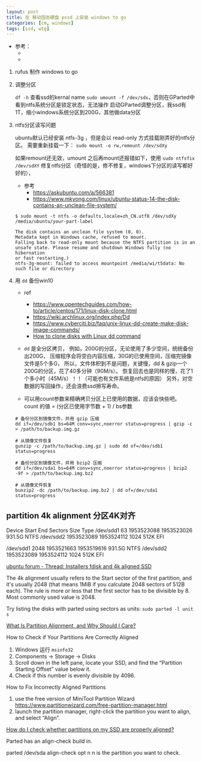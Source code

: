 ```yaml
---
layout: post
title: 在 移动固态硬盘 pssd 上安装 windows to go
categories: [cm, windows]
tags: [ssd, wtg]
---
```


* 参考： 
  * []()
  * []()



1. rufus 制作 windows to go 

2. 调整分区
    
    `df -h` 查看ssd的kernal name
    `sudo umount -f /dev/sdx`，否则在GParted中看到ntfs系统分区是锁定状态，无法操作
    启动GParted调整分区，我ssd有1T，缩小windows系统分区到200G，其他做data分区

3. ntfs分区读写问题
    
    ubuntu默认已经安装 ntfs-3g ，但是会以 read-only 方式挂载刚弄好的ntfs分区。
    需要重新挂载一下： `sudo mount -o rw,remount /dev/sdXy`
    
    如果remount还无效，umount 之后再mount还报错如下，使用 `sudo ntfsfix /dev/sdXY` 修复ntfs分区（奇怪的是，修不修复，windows下分区的读写都好好的），
    * 参考 
      * <https://askubuntu.com/a/566381>
      * <https://www.mkyong.com/linux/ubuntu-status-14-the-disk-contains-an-unclean-file-system/>

    ~~~
    $ sudo mount -t ntfs -o defaults,locale=zh_CN.utf8 /dev/sdXy /media/ubuntu/your-part-label

    The disk contains an unclean file system (0, 0).
    Metadata kept in Windows cache, refused to mount.
    Falling back to read-only mount because the NTFS partition is in an
    unsafe state. Please resume and shutdown Windows fully (no hibernation
    or fast restarting.)
    ntfs-3g-mount: failed to access mountpoint /media/wi/t5data: No such file or directory
    ~~~


4. 用 `dd` 备份win10
    * ref
      * <https://www.opentechguides.com/how-to/article/centos/171/linux-disk-clone.html>
      * <https://wiki.archlinux.org/index.php/Dd>
      * <https://www.cyberciti.biz/faq/unix-linux-dd-create-make-disk-image-commands/>
      * [How to clone disks with Linux dd command](https://www.howtoforge.com/tutorial/linux-dd-command-clone-disk-practical-example/)

    * `dd` 是全分区拷贝，
      例如，200G的分区，无论使用了多少空间，统统备份出200G，
      压缩程序会将空白内容压缩，30G的已使用空间，压缩完镜像文件是5个多G，
      所以，文件体积到不是问题，关键慢，dd & gzip一个200G的分区，花了40多分钟（90M/s）。
      恢复回去也是同样的慢，花了1个多小时（45M/s）！！（可能也有文件系统是ntfs的原因）
      另外，对空数据的写回操作，还会浪费ssd擦写寿命。
      
    * 可以用count参数来精确拷贝分区上已使用的数据，应该会快些吧。 count 的值 = (分区已使用字节数 + 1) / bs参数

    ~~~
    # 备份分区到镜像文件，并用 gzip 压缩
    dd if=/dev/sdb1 bs=64M conv=sync,noerror status=progress | gzip -c > /path/to/backup.img.gz

    # 从镜像文件恢复
    gunzip -c /path/to/backup.img.gz | sudo dd of=/dev/sdb1 status=progress
    ~~~

    ~~~
    # 备份分区到镜像文件，并用 bzip2 压缩
    dd if=/dev/sda1 bs=64M conv=sync,noerror status=progress | bzip2 -9f > /path/to/backup.img.bz2

    # 从镜像文件恢复
    bunzip2 -dc /path/to/backup.img.bz2 | dd of=/dev/sda1 status=progress
    ~~~





## partition 4k alignment  分区4K对齐




Device       Start         End           Sectors       Size     Type
/dev/sdd1    63            1953523088    1953523026    931.5G   NTFS
/dev/sdd2    1953523089    1953524112       1024       512K     EFI


/dev/sdd1    2048    1953521663    1953519616    931.5G    NTFS
/dev/sdd2    1953523089     1953524112      1024        512K     EFI



[ubuntu forum - Thread: Installers fdisk and 4k aligned SSD](https://ubuntuforums.org/showthread.php?t=2096128)

The 4k alignment usually refers to the Start sector of the first partition, and it's usually 2048 (that means 1MiB if you calculate 2048 sectors of 512B each).
The rule is more or less that the first sector has to be divisible by 8. Most commonly used value is 2048.

Try listing the disks with parted using sectors as units:
`sudo parted -l unit s`


[What Is Partition Alignment, and Why Should I Care?](https://www.howtogeek.com/270358/how-to-speed-up-your-solid-state-drive-by-re-aligning-its-partitions/)


How to Check if Your Partitions Are Correctly Aligned

1. Windows 运行 `msinfo32`
1. Components -\> Storage -\> Disks
1. Scroll down in the left pane, locate your SSD, and find the “Partition Starting Offset” value below it.
1. Check if this number is evenly divisible by 4096.

How to Fix Incorrectly Aligned Partitions

1. use the free version of MiniTool Partition Wizard
    <https://www.partitionwizard.com/free-partition-manager.html>
1. launch the partition manager, right-click the partition you want to align, and select “Align”.


[How do I check whether partitions on my SSD are properly aligned?
](https://askubuntu.com/a/240006)

Parted has an align-check build in.

parted /dev/sda
align-check opt n
n is the partition you want to check.








